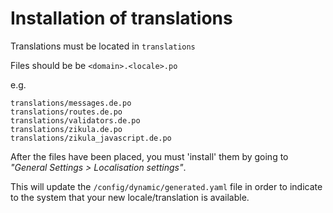 # Installation of translations

Translations must be located in `translations`

Files should be be `<domain>.<locale>.po`

e.g.

    translations/messages.de.po
    translations/routes.de.po
    translations/validators.de.po
    translations/zikula.de.po
    translations/zikula_javascript.de.po

After the files have been placed, you must 'install' them by going to _"General Settings > Localisation settings"_.

This will update the `/config/dynamic/generated.yaml` file in order to indicate to the system that your new locale/translation is available.

